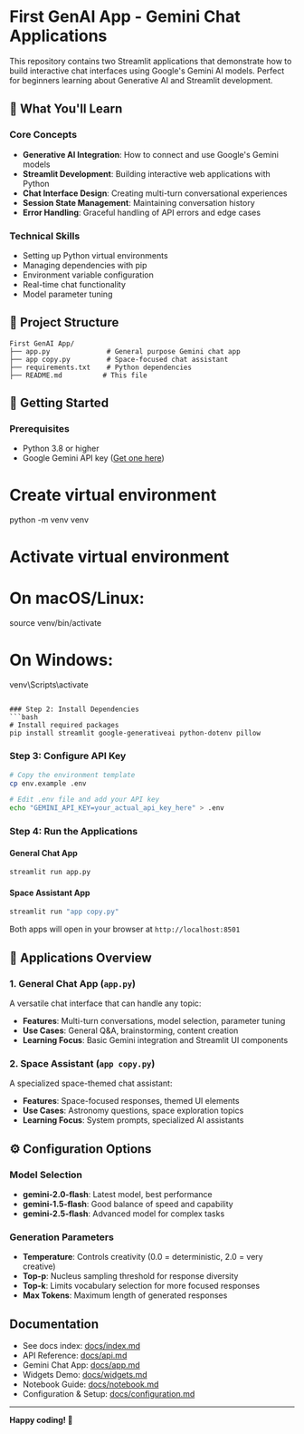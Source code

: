 # First GenAI App - Gemini Chat Applications

This repository contains two Streamlit applications that demonstrate how to build interactive chat interfaces using Google's Gemini AI models. Perfect for beginners learning about Generative AI and Streamlit development.

## 🎯 What You'll Learn

### Core Concepts
- **Generative AI Integration**: How to connect and use Google's Gemini models
- **Streamlit Development**: Building interactive web applications with Python
- **Chat Interface Design**: Creating multi-turn conversational experiences
- **Session State Management**: Maintaining conversation history
- **Error Handling**: Graceful handling of API errors and edge cases

### Technical Skills
- Setting up Python virtual environments
- Managing dependencies with pip
- Environment variable configuration
- Real-time chat functionality
- Model parameter tuning

## 📁 Project Structure

```
First GenAI App/
├── app.py              # General purpose Gemini chat app
├── app copy.py         # Space-focused chat assistant
├── requirements.txt    # Python dependencies
├── README.md          # This file
```

## 🚀 Getting Started

### Prerequisites
- Python 3.8 or higher
- Google Gemini API key ([Get one here](https://aistudio.google.com/apikey))

# Create virtual environment
python -m venv venv

# Activate virtual environment
# On macOS/Linux:
source venv/bin/activate
# On Windows:
venv\Scripts\activate
```

### Step 2: Install Dependencies
```bash
# Install required packages
pip install streamlit google-generativeai python-dotenv pillow
```

### Step 3: Configure API Key
```bash
# Copy the environment template
cp env.example .env

# Edit .env file and add your API key
echo "GEMINI_API_KEY=your_actual_api_key_here" > .env
```

### Step 4: Run the Applications

#### General Chat App
```bash
streamlit run app.py
```

#### Space Assistant App
```bash
streamlit run "app copy.py"
```

Both apps will open in your browser at `http://localhost:8501`

## 📱 Applications Overview

### 1. General Chat App (`app.py`)
A versatile chat interface that can handle any topic:
- **Features**: Multi-turn conversations, model selection, parameter tuning
- **Use Cases**: General Q&A, brainstorming, content creation
- **Learning Focus**: Basic Gemini integration and Streamlit UI components

### 2. Space Assistant (`app copy.py`)
A specialized space-themed chat assistant:
- **Features**: Space-focused responses, themed UI elements
- **Use Cases**: Astronomy questions, space exploration topics
- **Learning Focus**: System prompts, specialized AI assistants

## ⚙️ Configuration Options

### Model Selection
- **gemini-2.0-flash**: Latest model, best performance
- **gemini-1.5-flash**: Good balance of speed and capability
- **gemini-2.5-flash**: Advanced model for complex tasks

### Generation Parameters
- **Temperature**: Controls creativity (0.0 = deterministic, 2.0 = very creative)
- **Top-p**: Nucleus sampling threshold for response diversity
- **Top-k**: Limits vocabulary selection for more focused responses
- **Max Tokens**: Maximum length of generated responses

## Documentation
- See docs index: [docs/index.md](docs/index.md)
- API Reference: [docs/api.md](docs/api.md)
- Gemini Chat App: [docs/app.md](docs/app.md)
- Widgets Demo: [docs/widgets.md](docs/widgets.md)
- Notebook Guide: [docs/notebook.md](docs/notebook.md)
- Configuration & Setup: [docs/configuration.md](docs/configuration.md)
---

**Happy coding! 🚀**
